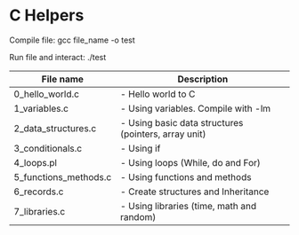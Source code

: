 # C Helpers

Compile file:
gcc file_name -o test

Run file and interact:
./test

| File name        		| Description 												   |
| --------------------- |------------------------------------------------------------- |
| 0_hello_world.c 		| - Hello world to C |
| 1_variables.c 		| - Using variables. Compile with -lm |
| 2_data_structures.c	| - Using basic data structures (pointers, array unit) |
| 3_conditionals.c		| - Using if |
| 4_loops.pl			| - Using loops (While, do and For) |
| 5_functions_methods.c | - Using functions and methods |
| 6_records.c 			| - Create structures and Inheritance |
| 7_libraries.c 		| - Using libraries (time, math and random) |